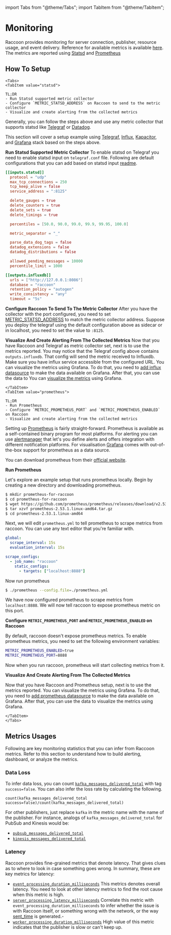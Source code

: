 import Tabs from "@theme/Tabs";
import TabItem from "@theme/TabItem";

# Monitoring

Raccoon provides monitoring for server connection, publisher, resource usage, and event delivery. Reference for available metrics is available [here](reference/metrics.md). The metrics are reported using [Statsd](https://www.datadoghq.com/blog/statsd/) and [Prometheus](https://prometheus.io/)


## How To Setup

```mdx-code-block
<Tabs>
<TabItem value="statsd">
```

```text
TL;DR
- Run Statsd supported metric collector
- Configure `METRIC_STATSD_ADDRESS` on Raccoon to send to the metric collector
- Visualize and create alerting from the collected metrics
```

Generally, you can follow the steps above and use any metric collector that supports statsd like [Telegraf](https://www.influxdata.com/blog/getting-started-with-sending-statsd-metrics-to-telegraf-influxdb/) or [Datadog](https://docs.datadoghq.com/developers/dogstatsd/?tab=hostagent).

This section will cover a setup example using [Telegraf](https://www.influxdata.com/time-series-platform/telegraf/), [Influx](https://www.influxdata.com/), [Kapacitor](https://www.influxdata.com/time-series-platform/kapacitor/), and [Grafana](https://grafana.com/) stack based on the steps above.

**Run Statsd Supported Metric Collector** To enable statsd on Telegraf you need to enable statsd input on `telegraf.conf` file. Following are default configurations that you can add based on statsd input [readme](https://github.com/influxdata/telegraf/blob/master/plugins/inputs/statsd/README.md).

```toml
[[inputs.statsd]]
  protocol = "udp"
  max_tcp_connections = 250
  tcp_keep_alive = false
  service_address = ":8125"

  delete_gauges = true
  delete_counters = true
  delete_sets = true
  delete_timings = true

  percentiles = [50.0, 90.0, 99.0, 99.9, 99.95, 100.0]

  metric_separator = "_"

  parse_data_dog_tags = false
  datadog_extensions = false
  datadog_distributions = false

  allowed_pending_messages = 10000
  percentile_limit = 1000

[[outputs.influxdb]]
  urls = ["http://127.0.0.1:8086"]
  database = "raccoon"
  retention_policy = "autogen"
  write_consistency = "any"
  timeout = "5s"
```

**Configure Raccoon To Send To The Metric Collector** After you have the collector with the port configured, you need to set [METRIC_STATSD_ADDRESS](reference/configurations.md#metric_statsd_address) to match the metric collector address. Suppose you deploy the telegraf using the default configuration above as sidecar or in localhost, you need to set the value to `:8125`.

**Visualize And Create Alerting From The Collected Metrics** Now that you have Raccoon and Telegraf as metric collector set, next is to use the metrics reported. You may notice that the Telegraf config above contains `outputs.influxdb`. That config will send the metric received to Influxdb. Make sure you have influx service accessible from the configured URL. You can visualize the metrics using Grafana. To do that, you need to [add influx datasource](https://www.influxdata.com/blog/how-grafana-dashboard-influxdb-flux-influxql/) to make the data available on Grafana. After that, you can use the data to You can [visualize the metrics](https://grafana.com/docs/grafana/latest/datasources/influxdb/#influxql-query-editor) using Grafana. 

```mdx-code-block
</TabItem>
<TabItem value="prometheus">
```
```text
TL;DR
- Run Prometheus
- Configure `METRIC_PROMETHEUS_PORT` and `METRIC_PROMETHEUS_ENABLED` on Raccoon
- Visualize and create alerting from the collected metrics
```
Setting up [Prometheus](https://prometheus.io) is fairly straight-forward. Prometheus is available as a self-contained binary program for most platforms.
For alerting you can use [alertmanager](https://prometheus.io/docs/alerting/latest/alertmanager/) that let's you define alerts and offers integration with different notification platforms. For visualisation [Grafana](https://grafana.com/) comes with out-of-the-box support for prometheus as a data source.

You can download prometheus from their [official website](https://prometheus.io/download/).

**Run Prometheus**

Let's explore an example setup that runs prometheus locally. Begin by creating a new directory and downloading prometheus.
```bash
$ mkdir prometheus-for-raccoon
$ cd prometheus-for-raccoon
$ wget https://github.com/prometheus/prometheus/releases/download/v2.53.1/prometheus-2.53.1.linux-amd64.tar.gz
$ tar xzvf prometheus-2.53.1.linux-amd64.tar.gz
$ cd prometheus-2.53.1.linux-amd64
```

Next, we will edit `prometheus.yml` to tell prometheus to scrape metrics from raccoon. You can use any text editor that you're familiar with.


```yaml title=prometheus.yml
global:
  scrape_interval: 15s 
  evaluation_interval: 15s 

scrape_configs:
  - job_name: "raccoon"
    static_configs:
      - targets: ["localhost:8888"]

```

Now run prometheus 
```bash
$ ./prometheus --config.file=./prometheus.yml
```

We have now configured prometheus to scrape metrics from `localhost:8888`. We will now tell raccoon to expose prometheus metric on this port.

**Configure `METRIC_PROMETHEUS_PORT` and `METRIC_PROMETHEUS_ENABLED` on Raccoon**

By default, raccoon doesn't expose prometheus metrics. To enable prometheus metrics, you need to set the following environment variables:

```bash
METRIC_PROMETHEUS_ENABLED=true
METRIC_PROMETHEUS_PORT=8888   
```
Now when you run raccoon, prometheus will start collecting metrics from it.

**Visualize And Create Alerting From The Collected Metrics** 

Now that you have Raccoon and Prometheus setup, next is to use the metrics reported. You can visualize the metrics using Grafana. To do that, you need to [add prometheus datasource](https://grafana.com/docs/grafana/latest/datasources/prometheus/) to make the data available on Grafana. After that, you can use the data to visualize the metrics using Grafana. 


```mdx-code-block
</TabItem>
</Tabs>
```



## Metrics Usages

Following are key monitoring statistics that you can infer from Raccoon metrics. Refer to this section to understand how to build alerting, dashboard, or analyze the metrics.

### Data Loss

To infer data loss, you can count [`kafka_messages_delivered_total`](reference/metrics.md#kafka_messages_delivered_total) with tag `success=false`. You can also infer the loss rate by calculating the following.

`count(kafka_messages_delivered_total success=false)/count(kafka_messages_delivered_total)`

For other publishers, just replace `kafka` in the metric name with the name of the publisher. For instance, analogs of `kafka_messages_delivered_total` for PubSub and Kinesis would be:
* [`pubsub_messages_delivered_total`](reference/metrics.md#pubsub_messages_delivered_total)
* [`kinesis_messages_delivered_total`](reference/metrics.md#kinesis_messages_delivered_total)


### Latency

Raccoon provides fine-grained metrics that denote latency. That gives clues as to where to look in case something goes wrong. In summary, these are key metrics for latency:

- [`event_processing_duration_milliseconds`](reference/metrics.md#event_processing_duration_milliseconds) This metrics denotes overall latency. You need to look at other latency metrics to find the root cause when this metric is high.
- [`server_processing_latency_milliseconds`](reference/metrics.md#server_processing_latency_milliseconds) Correlate this metric with `event_processing_duration_milliseconds` to infer whether the issue is with Raccoon itself, or something wrong with the network, or the way [sent_time](https://github.com/raystack/proton/blob/main/raystack/raccoon/v1beta1/raccoon.proto#L47) is generated.-
- [`worker_processing_duration_milliseconds`](reference/metrics.md#worker_processing_duration_milliseconds) High value of this metric indicates that the publisher is slow or can't keep up.
